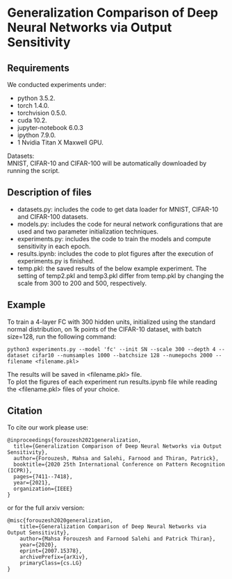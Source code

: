 # Generalization Comparison of Deep Neural Networks via Output Sensitivity

## Requirements
We conducted experiments under:   
- python 3.5.2. 
- torch 1.4.0. 
- torchvision 0.5.0. 
- cuda 10.2. 
- jupyter-notebook 6.0.3  
- ipython 7.9.0. 
- 1 Nvidia Titan X Maxwell GPU. 

Datasets:  
    MNIST, CIFAR-10 and CIFAR-100 will be automatically downloaded by running the script.  
    
## Description of files  
* datasets.py: includes the code to get data loader for MNIST, CIFAR-10 and CIFAR-100 datasets.  
* models.py: includes the code for neural network configurations that are used and two parameter initialization techniques.  
* experiments.py: includes the code to train the models and compute sensitivity in each epoch.  
* results.ipynb: includes the code to plot figures after the execution of experiments.py is finished.  
* temp.pkl: the saved results of the below example experiment. The setting of temp2.pkl and temp3.pkl differ from temp.pkl by changing the scale from 300 to 200 and 500, respectively.  

## Example 
To train a 4-layer FC with 300 hidden units, initialized using the standard normal distribution, on 1k points of the CIFAR-10 dataset, with batch size=128, run the following command:   
```
python3 experiments.py --model 'fc' --init SN --scale 300 --depth 4 --dataset cifar10 --numsamples 1000 --batchsize 128 --numepochs 2000 --filename <filename.pkl>
```
The results will be saved in <filename.pkl> file.  
To plot the figures of each experiment run results.ipynb file while reading the <filename.pkl> files of your choice.  

## Citation
To cite our work please use:
```
@inproceedings{forouzesh2021generalization,
  title={Generalization Comparison of Deep Neural Networks via Output Sensitivity},
  author={Forouzesh, Mahsa and Salehi, Farnood and Thiran, Patrick},
  booktitle={2020 25th International Conference on Pattern Recognition (ICPR)},
  pages={7411--7418},
  year={2021},
  organization={IEEE}
}
```
or for the full arxiv version:
```
@misc{forouzesh2020generalization,
    title={Generalization Comparison of Deep Neural Networks via Output Sensitivity},
    author={Mahsa Forouzesh and Farnood Salehi and Patrick Thiran},
    year={2020},
    eprint={2007.15378},
    archivePrefix={arXiv},
    primaryClass={cs.LG}
}
```


